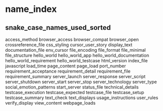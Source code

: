 # name_index

## snake_case_names_used_sorted
access_method
browser_access
browser_compat
browser_open
crossreference_file
css_styling
cursor_user_story
display_text
documentation_file
env_cursor
file_encoding
file_format
file_minimal
file_structure
hello_world
hello_world_app
hello_world_documentation
hello_world_requirement
hello_world_testcase
html_version
index_file
javascript
load_time
page_content
page_load
port_number
requirement_acceptance
requirement_detail
requirement_file
requirement_summary
server_launch
server_response
server_script
server_shutdown
server_start
server_stop
server_technology
server_type
social_emotion_patterns
start_server
status_file
technical_details
testcase_execution
testcase_expected
testcase_file
testcase_setup
testcase_summary
text_check
text_displays
usage_instructions
user_rules
verify_display
view_content
webpage_loads
